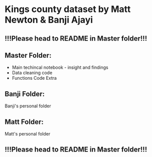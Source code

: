 # Kings county dataset by Matt Newton & Banji Ajayi

## !!!Please head to README in Master folder!!!

## Master Folder:
- Main techincal notebook - insight and findings
- Data cleaning code
- Functions Code
Extra  

## Banji Folder:
Banji's personal folder

## Matt Folder:
Matt's personal folder 

## !!!Please head to README in Master folder!!!


